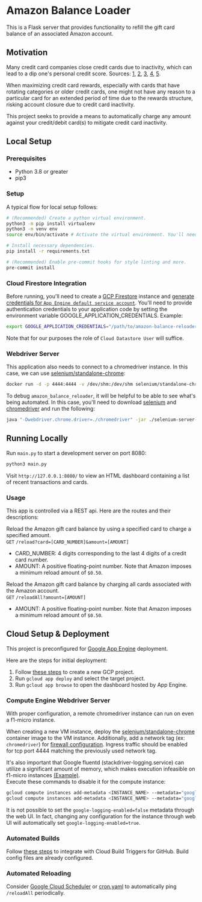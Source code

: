 # Amazon Balance Loader
This is a Flask server that provides functionality to refill the gift card balance of an associated Amazon account.

## Motivation
Many credit card companies close credit cards due to inactivity, which can lead to a dip one's personal credit score. Sources:
[1](https://www.nerdwallet.com/article/credit-cards/credit-card-cancelled-due-inactivity),
[2](https://www.quickenloans.com/blog/credit-card-inactivity-impact-credit-score),
[3](https://www.equifax.com/personal/education/credit/report/inactive-credit-card-account-closed/),
[4](https://www.moneyunder30.com/will-my-credit-score-go-down-if-a-credit-card-company-closes-my-account-for-non-use),
[5](https://www.creditkarma.com/credit-cards/i/keep-accounts-active).

When maximizing credit card rewards, especially with cards that have rotating categories or older credit cards, one might not have any reason
to a particular card for an extended period of time due to the rewards structure, risking account closure due to credit card inactivity.

This project seeks to provide a means to automatically charge any amount against your credit/debit card(s) to mitigate credit card inactivity.

## Local Setup
### Prerequisites
- Python 3.8 or greater
- pip3

### Setup
A typical flow for local setup follows:
```bash
# (Recommended) Create a python virtual environment.
python3 -m pip install virtualenv
python3 -m venv env
source env/bin/activate # Activate the virtual environment. You'll need to run this for each new terminal instance.

# Install necessary dependencies.
pip install -r requirements.txt

# (Recommended) Enable pre-commit hooks for style linting and more.
pre-commit install
```

### Cloud Firestore Integration
Before running, you'll need to create a [GCP Firestore](https://cloud.google.com/firestore/docs/quickstart-servers#create_a_in_native_mode_database) instance
and [generate credentials for `App Engine default service account`](https://console.cloud.google.com/apis/credentials/serviceaccountkey).
You'll need to provide authentication credentials to your application code by setting the environment variable GOOGLE_APPLICATION_CREDENTIALS. Example:
```bash
export GOOGLE_APPLICATION_CREDENTIALS="/path/to/amazon-balance-reloader/service-account.json"
```
Note that for our purposes the role of `Cloud Datastore User` will suffice.

### Webdriver Server
This application also needs to connect to a chromedriver instance. In this case, we can use
[selenium/standalone-chrome](https://hub.docker.com/r/selenium/standalone-chrome/):
```bash
docker run -d -p 4444:4444 -v /dev/shm:/dev/shm selenium/standalone-chrome
```

To debug `amazon_balance_reloader`, it will be helpful to be able to see what's being automated. In this case, you'll need to download
[selenium](https://www.selenium.dev/downloads/) and [chromedriver](https://chromedriver.chromium.org/downloads) and run the following:
```bash
java "-Dwebdriver.chrome.driver=./chromedriver" -jar ./selenium-server-standalone.jar
```

## Running Locally
Run `main.py` to start a development server on port 8080:
```bash
python3 main.py
```

Visit `http://127.0.0.1:8080/` to view an HTML dashboard containing a list of recent transactions and cards.

### Usage
This app is controlled via a REST api. Here are the routes and their descriptions:

Reload the Amazon gift card balance by using a specified card to charge a specified amount.\
`GET` `/reload?card=[CARD_NUMBER]&amount=[AMOUNT]`
 - CARD_NUMBER: 4 digits corresponding to the last 4 digits of a credit card number.
 - AMOUNT: A positive floating-point number. Note that Amazon imposes a minimum reload amount of `$0.50`.

Reload the Amazon gift card balance by charging all cards associated with the Amazon account.\
`GET` `/reloadAll?amount=[AMOUNT]`
 - AMOUNT: A positive floating-point number. Note that Amazon imposes a minimum reload amount of `$0.50`.

## Cloud Setup & Deployment
This project is preconfigured for [Google App Engine](https://cloud.google.com/appengine/docs/standard/python3) deployment.

Here are the steps for initial deployment:
1. Follow [these steps](https://cloud.google.com/appengine/docs/standard/python3/quickstart#before-you-begin) to create a new GCP project.
2. Run `gcloud app deploy` and select the target project.
3. Run `gcloud app browse` to open the dashboard hosted by App Engine.

### Compute Engine Webdriver Server
With proper configuration, a remote chromedriver instance can run on even a f1-micro instance.

When creating a new VM instance, deploy the [selenium/standalone-chrome](https://hub.docker.com/r/selenium/standalone-chrome/)
container image to the VM instance. Additionally, add a network tag (ex: `chromedriver`) for
[firewall configuration](https://cloud.google.com/vpc/docs/using-firewalls#creating_firewall_rules). Ingress traffic should be enabled for tcp port 4444
matching the previously used network tag.

It's also important that Google fluentd (stackdriver-logging.service) can utilize a significant amount of memory, which makes execution infeasible on
f1-micro instances [(Example)](https://serverfault.com/q/980569).\
Execute these commands to disable it for the compute instance:
```bash
gcloud compute instances add-metadata <INSTANCE_NAME> --metadata="google-logging-enabled=false"
gcloud compute instances add-metadata <INSTANCE_NAME> --metadata="google-monitoring-enabled=false"
```
It is not possible to set the `google-logging-enabled=false` metadata through the web UI. In fact, changing any configuration for the instance through web UI will automatically set `google-logging-enabled=true`.

### Automated Builds
Follow [these steps](https://cloud.google.com/source-repositories/docs/integrating-with-cloud-build) to integrate with Cloud Build Triggers for GitHub.
Build config files are already configured.

### Automated Reloading
Consider [Google Cloud Scheduler](https://cloud.google.com/scheduler) or
[cron.yaml](https://cloud.google.com/appengine/docs/standard/python3/scheduling-jobs-with-cron-yaml) to automatically ping `/reloadAll` periodically.

